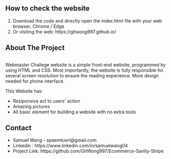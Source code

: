 <a name="readme-top"></a>


<!-- ABOUT THE PROJECT -->
## How to check the website
<ol>
  <li>Download the code and directly open the index.html file with your web browser, Chrome / Edge</li>
  <li>Or visiting the web: https://gitwong997.github.io/</li>
</ol>

## About The Project

<div>
  <img src="image/Banner-Picture.png" alt="" width="Auto" height="Auto">
</div>

Webmaster Challege website is a simple front-end website, programmed by using HTML and CSS. Most importantly, the website is fully responsible for several screen resolution to ensure the reading experience. More design needed for phone interface.

<div>
This Website has:
<ul>
  <li>Resiponsive act to users' action</li>
  <li>Amazing pictures</li>
  <li>All basic element for building a website with no extra tools</li>
</ul
</div>


<!-- CONTACT -->
## Contact
<ul>
  <li>Samuel Wang - spaemtuerl@gmail.com</li>
  <li>Linkedin : https://www.linkedin.com/in/samuelwang04</li>
  <li>Project Link: https://github.com/GitWong997/Ecommerce-Sanity-Stripe</li>



<!-- MARKDOWN LINKS & IMAGES -->
<!-- https://www.markdownguide.org/basic-syntax/#reference-style-links -->
[contributors-shield]: https://img.shields.io/github/contributors/othneildrew/Best-README-Template.svg?style=for-the-badge
[contributors-url]: https://github.com/othneildrew/Best-README-Template/graphs/contributors
[forks-shield]: https://img.shields.io/github/forks/othneildrew/Best-README-Template.svg?style=for-the-badge
[forks-url]: https://github.com/othneildrew/Best-README-Template/network/members
[stars-shield]: https://img.shields.io/github/stars/othneildrew/Best-README-Template.svg?style=for-the-badge
[stars-url]: https://github.com/othneildrew/Best-README-Template/stargazers
[issues-shield]: https://img.shields.io/github/issues/othneildrew/Best-README-Template.svg?style=for-the-badge
[issues-url]: https://github.com/othneildrew/Best-README-Template/issues
[license-shield]: https://img.shields.io/github/license/othneildrew/Best-README-Template.svg?style=for-the-badge
[license-url]: https://github.com/othneildrew/Best-README-Template/blob/master/LICENSE.txt
[linkedin-shield]: https://img.shields.io/badge/-LinkedIn-black.svg?style=for-the-badge&logo=linkedin&colorB=555
[linkedin-url]: https://linkedin.com/in/othneildrew
[product-screenshot]: images/screenshot.png
[Next.js]: https://img.shields.io/badge/next.js-000000?style=for-the-badge&logo=nextdotjs&logoColor=white
[Next-url]: https://nextjs.org/
[React.js]: https://img.shields.io/badge/React-20232A?style=for-the-badge&logo=react&logoColor=61DAFB
[React-url]: https://reactjs.org/
[Bootstrap.com]: https://img.shields.io/badge/Bootstrap-563D7C?style=for-the-badge&logo=bootstrap&logoColor=white
[Bootstrap-url]: https://getbootstrap.com
